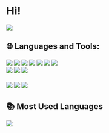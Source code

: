 # Hi! 

![](https://komarev.com/ghpvc/?username=x2latte&color=grey)

## 🌐 Languages and Tools:
<h3 align="left"/h3>
<div>
    <img src="https://img.shields.io/badge/C++-090909?style=for-the-badge&logo=c%2b%2b&logoColor=6296CC">
    <img src="https://img.shields.io/badge/C%23-090909?style=for-the-badge&logo=sharp&logoColor=99CC00">
    <img src="https://img.shields.io/badge/C-090909?style=for-the-badge&logo=c&logoColor=white">
    <img src="https://img.shields.io/badge/Python-090909?style=for-the-badge&logo=python&logoColor=3776AB">
        <img src="https://img.shields.io/badge/CSS-090909?style=for-the-badge&logo=css3&logoColor=1572B6">
        <img src="https://img.shields.io/badge/HTML-090909?style=for-the-badge&logo=html5&logoColor=E34F26">
        <img src="https://img.shields.io/badge/JavaScript-090909?style=for-the-badge&logo=javascript&logoColor=F7DF1E">
      <div>     
        <img src="https://img.shields.io/badge/Java-090909?style=for-the-badge&logo=openjdk&logoColor=007396">
        <img src="https://img.shields.io/badge/PHP-090909?style=for-the-badge&logo=php&logoColor=777BB4">
        <img src="https://img.shields.io/badge/SQL-090909?style=for-the-badge&logo=postgresql&logoColor=4169E1">
      </div>
</div>

<br>

<div>
  <img src="https://img.shields.io/badge/Git-090909?style=for-the-badge&logo=git&logoColor=F05032">
  <img src="https://img.shields.io/badge/Figma-090909?style=for-the-badge&logo=figma&logoColor=F24E1E">
  <img src="https://img.shields.io/badge/Apache Kafka-090909?style=for-the-badge&logo=apache-kafka&logoColor=231F20">
</div>

## 📚 Most Used Languages

<img src="https://github-readme-stats.vercel.app/api/top-langs/?username=x2latte&layout=compact&theme=bear&hide_border=true">

